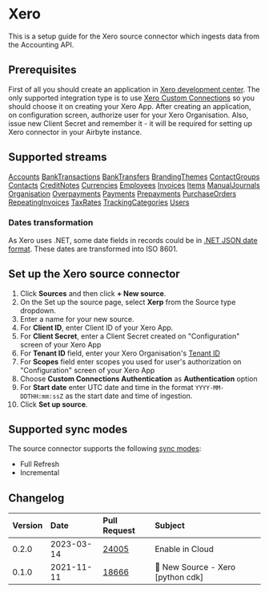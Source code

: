 # Xero

This is a setup guide for the Xero source connector which ingests data from the Accounting API.

## Prerequisites

First of all you should create an application in [Xero development center](https://developer.xero.com/app/manage/). The only supported integration type is to use [Xero Custom Connections](https://developer.xero.com/documentation/guides/oauth2/custom-connections/) so you should choose it on creating your Xero App.
After creating an application, on configuration screen, authorize user for your Xero Organisation. Also, issue new Client Secret and remember it - it will be required for setting up Xero connector in your Airbyte instance.

## Supported streams

[Accounts](https://developer.xero.com/documentation/api/accounting/accounts)
[BankTransactions](https://developer.xero.com/documentation/api/accounting/banktransactions)
[BankTransfers](https://developer.xero.com/documentation/api/accounting/banktransfers)
[BrandingThemes](https://developer.xero.com/documentation/api/accounting/brandingthemes)
[ContactGroups](https://developer.xero.com/documentation/api/accounting/contactgroups)
[Contacts](https://developer.xero.com/documentation/api/accounting/contacts)
[CreditNotes](https://developer.xero.com/documentation/api/accounting/creditnotes)
[Currencies](https://developer.xero.com/documentation/api/accounting/currencies)
[Employees](https://developer.xero.com/documentation/api/accounting/employees)
[Invoices](https://developer.xero.com/documentation/api/accounting/invoices)
[Items](https://developer.xero.com/documentation/api/accounting/items)
[ManualJournals](https://developer.xero.com/documentation/api/accounting/manualjournals)
[Organisation](https://developer.xero.com/documentation/api/accounting/organisation)
[Overpayments](https://developer.xero.com/documentation/api/accounting/overpayments)
[Payments](https://developer.xero.com/documentation/api/accounting/payments)
[Prepayments](https://developer.xero.com/documentation/api/accounting/prepayments)
[PurchaseOrders](https://developer.xero.com/documentation/api/accounting/purchaseorders)
[RepeatingInvoices](https://developer.xero.com/documentation/api/accounting/repeatinginvoices)
[TaxRates](https://developer.xero.com/documentation/api/accounting/taxrates)
[TrackingCategories](https://developer.xero.com/documentation/api/accounting/trackingcategories)
[Users](https://developer.xero.com/documentation/api/accounting/users)

### Dates transformation

As Xero uses .NET, some date fields in records could be in [.NET JSON date format](https://developer.xero.com/documentation/api/accounting/requests-and-responses). These dates are transformed into ISO 8601.

## Set up the Xero source connector

1. Click **Sources** and then click **+ New source**.
2. On the Set up the source page, select **Xerp** from the Source type dropdown.
3. Enter a name for your new source.
4. For **Client ID**, enter Client ID of your Xero App.
5. For **Client Secret**, enter a Client Secret created on "Configuration" screen of your Xero App
6. For **Tenant ID** field, enter your Xero Organisation's [Tenant ID](https://developer.xero.com/documentation/guides/oauth2/auth-flow/#xero-tenants)
7. For **Scopes** field enter scopes you used for user's authorization on "Configuration" screen of your Xero App
8. Choose **Custom Connections Authentication** as **Authentication** option
9. For **Start date** enter UTC date and time in the format `YYYY-MM-DDTHH:mm:ssZ` as the start date and time of ingestion.
10. Click **Set up source**.

## Supported sync modes

The source connector supports the following [sync modes](https://docs.airbyte.com/cloud/core-concepts#connection-sync-modes):

- Full Refresh
- Incremental

## Changelog

| Version | Date       | Pull Request                                             | Subject                           |
| :------ | :--------- | :------------------------------------------------------- | :-------------------------------- |
| 0.2.0   | 2023-03-14 | [24005](https://github.com/airbytehq/airbyte/pull/24005) | Enable in Cloud                   |
| 0.1.0   | 2021-11-11 | [18666](https://github.com/airbytehq/airbyte/pull/18666) | 🎉 New Source - Xero [python cdk] |
